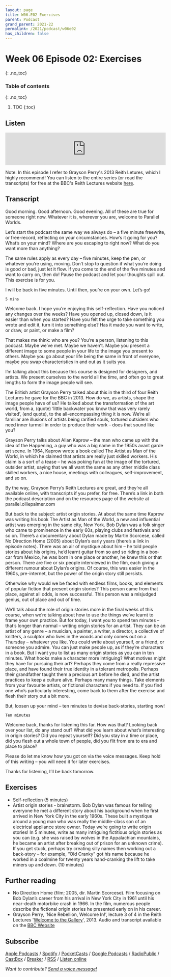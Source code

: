 ```yaml
---
layout: page
title: W06.E02 Exercises
parent: Podcast
grand_parent: 2021-22
permalink: /2021/podcast/w06e02
has_children: false
---
```



# Week 06 Episode 02: Exercises
{: .no_toc}

### Table of contents
{: .no_toc}

1. TOC
{:toc}


## Listen

<iframe src="https://anchor.fm/olliepalmer/embed/episodes/2021-W6-E2-Action-eun2s3" height="102px" width="100%" frameborder="0" scrolling="no"></iframe>

Note: In this episode I refer to Grayson Perry's 2013 Reith Letures, which I highly recommend! You can listen to the entire series (or read the transcripts) for free at the BBC's Reith Lectures website [here](https://www.bbc.co.uk/programmes/b03969vt).

## Transcript

Good morning. Good afternoon. Good evening. All of these are true for someone right now. Whatever it is, wherever you are, welcome to Parallel Worlds.

Let’s start the podcast the same way we always do – a five minute freewrite, or free-record, reflecting on your circumstances. How’s it going for you? What’s on your mind? Where are you escaping to right now? What do you want more than anything?

The same rules apply as every day – five minutes, keep the pen, or whatever you’re using, moving. Don’t stop to question if what you’re doing is good or bad, just let it flow. If you come to the end of the five minutes and want to carry on, then do! Pause the podcast and let your thoughts spill out. This exercise is for you.

I will be back in five minutes. Until then, you’re on your own. Let’s go!

```
5 mins
```

Welcome back. I hope you’re enjoying this self-reflection. Have you noticed any changes over the weeks? Have you opened up, closed down, is it easier than when you started? Have you felt the urge to take something you wrote and edit it, turn it into something else? Has it made you want to write, or draw, or paint, or make a film?

That makes me think: who are you? You’re a person, listening to this podcast. Maybe we’ve met. Maybe we haven’t. Maybe you present a different image to some people in your life to the image you present to others. Maybe you go about your life being the same in front of everyone, maybe you swap characteristics in and out as it suits you.

I’m talking about this because this course is designed for designers, and artists. We present ourselves to the world all the time, and often go to great lengths to form the image people will see.

The British artist Grayson Perry talked about this in the third of four Reith Lectures he gave for the BBC in 2013. How do we, as artists, shape the image people have of us? He talked about the transformation of the art world, from a, (quote) ‘little backwater you know that was very rarely visited’, (end quote), to the all-encompassing thing it is now. We’re all familiar are illusions of artists being rarified souls, tortured outsiders who need inner turmoil in order to produce their work – does that sound like you?

Grayson Perry talks about Allan Kaprow – the man who came up with the idea of the Happening, a guy who was a big name in the 1950s avant garde art scene. In 1964, Kaprow wrote a book called The Artist as Man of the World, in which he claimed that artists are really just skilled workers. His claim is a sort of a tease – he was poking fun at the image of the tortured, outsider artist, saying that we all want the same as any other middle class skilled workers, a nice house, meetings with colleagues, self-improvement, and so on.

By the way, Grayson Perry’s Reith Lectures are great, and they’re all available online, with transcripts if you prefer, for free. There’s a link in both the podcast description and on the resources page of the website at parallel.olliepalmer.com

But back to the subject: artist origin stories. At about the same time Kaprow was writing his book The Artist as Man of the World, a new and influential artist was emerging in the same city, New York. Bob Dylan was a folk singer who came to prominence in the early 60s, playing clubs and festivals and so on. There’s a documentary about Dylan made by Martin Scorcese, called No Direction Home (2005) about Dylan’s early years (there’s a link in episode notes). There was an air of mystique about him – he told people stories about his origins, he’d learnt guitar from so and so riding in a box-car from Mexico, he was born in one place or another, he knew this or that person. There are five or six people interviewed in the film, each giving a different rumour about Dylan’s origins. Of course, this was easier in the 1960s, pre-internet, but the power of the origin story still persists.

Otherwise why would we be faced with endless films, books, and elements of popular fiction that present origin stories? This person came from that place, against all odds, is now successful. This person was a misjudged genius, out of place and out of time.

We’ll talk about the role of origin stories more in the final weeks of this course, when we’re talking about how to use the things we’ve learnt to frame your own practice. But for today, I want you to spend ten minutes – that’s longer than normal – writing origin stories for an artist. They can be an artist of any genre – a musician, a painter, a writer, a director, a collective of knitters, a sculptor who lives in the woods and only comes out on a Thursday – whatever you like. You could write about yourself, or a friend, or someone you admire. You can just make people up, as if they’re characters in a book. But I want you to list as many origin stories as you can in ten minutes. What hooks make a character more intriguing? What motives might they have for pursuing their art? Perhaps they come from a really repressive place, and have found their true identity in a tolerant metropolis. Perhaps their grandfather taught them a precious art before he died, and the artist practices to keep a culture alive. Perhaps many many things. Take elements from your favourite artists, or fictional characters if you need to. If you find one who’s particularly interesting, come back to them after the exercise and flesh their story out a bit more.

But, loosen up your mind – ten minutes to devise back-stories, starting now!

```
Ten minutes
```

Welcome back, thanks for listening this far. How was that? Looking back over your list, do any stand out? What did you learn about what’s interesting in origin stories? Did you repeat yourself? Did you stay in a time or place, did you flesh out a whole town of people, did you flit from era to era and place to place?

Please do let me know how you got on via the voice messages. Keep hold of this writing – you will need it for later exercises.

Thanks for listening, I’ll be back tomorrow.


## Exercises

- Self-reflection (5 minutes)
- Artist origin stories - brainstorm. Bob Dylan was famous for telling everyone he met a different story about his background when he first arrived in New York City in the early 1960s. These built a mystique around a young man who was really the middle-class son of an electrical appliance store owner. Today we’re going to write origin stories! In 5 minutes, write as many intriguing fictitious origin stories as you can (e.g. she was raised by wolves in the Appalachian mountains, he became an artist after breaking out of prison for an unknown crime). If you get stuck, perhaps try creating silly names then working out a back-story – for example, “Old Cranky” got his name because he worked in a coalmine for twenty years hand-cranking the lift to take miners up and down. (10 minutes)


## Further reading
<!-- This American Life, the one with an artist with a deceptive origin story ???-->
- No Direction Home (film; 2005, dir. Martin Scorcese). Film focusing on Bob Dylan’s career from his arrival in New York City in 1961 until his near-death motorbike crash in 1966. In the film, numerous people describe the fictional origin stories he presented early on in his career.
- Grayson Perry, ‘Nice Rebellion, Welcome In!’, lecture 3 of 4 in the Reith Lectures '[Welcome to the Gallery](https://www.bbc.co.uk/programmes/b03969vt)', 2013. Audio and transcript available on the [BBC Website](https://www.bbc.co.uk/programmes/b03f9bg7)

## Subscribe

[Apple Podcasts](https://podcasts.apple.com/gb/podcast/parallel-worlds/id1504529134) / [Spotify](https://open.spotify.com/show/3L3RhKaoqQZoU9fIcLuZjz) / [PocketCasts](https://pca.st/ha20534r) / [Google Podcasts](https://www.google.com/podcasts?feed=aHR0cHM6Ly9hbmNob3IuZm0vcy8xODg0YjAwOC9wb2RjYXN0L3Jzcw%3D%3D) / [RadioPublic](https://radiopublic.com/parallel-worlds-WzVy1K) / [CastBox](https://castbox.fm/channel/id2710471?utm_source=podcaster&utm_medium=dlink&utm_campaign=c_2710471&utm_content=Parallel%20Worlds-CastBox_FM) / [Breaker](https://www.breaker.audio/parallel-worlds) / [RSS](https://anchor.fm/s/1884b008/podcast/rss) / [Listen online](https://anchor.fm/olliepalmer)

_Want to contribute? [Send a voice message!](https://anchor.fm/olliepalmer/message)_
